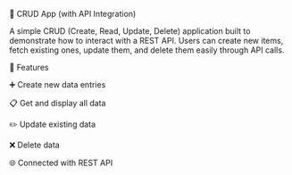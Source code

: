 🧩 CRUD App (with API Integration)



A simple CRUD (Create, Read, Update, Delete) application built to demonstrate how to interact with a REST API.
Users can create new items, fetch existing ones, update them, and delete them easily through API calls.

🚀 Features

➕ Create new data entries

📋 Get and display all data

✏️ Update existing data

❌ Delete data

🌐 Connected with REST API
